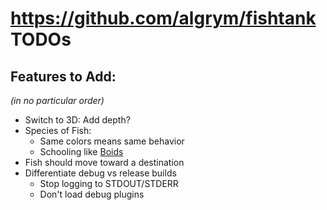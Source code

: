 # https://github.com/algrym/fishtank TODOs

## Features to Add:

_(in no particular order)_
* Switch to 3D: Add depth?
* Species of Fish:
  * Same colors means same behavior
  * Schooling like [Boids](https://en.wikipedia.org/wiki/Boids)
* Fish should move toward a destination
* Differentiate debug vs release builds
  * Stop logging to STDOUT/STDERR
  * Don't load debug plugins
